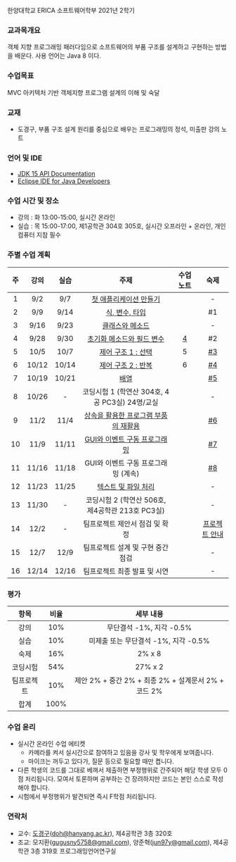 한양대학교 ERICA 소프트웨어학부 2021년 2학기

### 교과목개요

객체 지향 프로그래밍 패러다임으로 소프트웨어의 부품 구조를 설계하고 구현하는 방법을 배운다.
사용 언어는 Java 8 이다.

### 수업목표

MVC 아키텍처 기반 객체지향 프로그램 설계의 이해 및 숙달

### 교재
- 도경구, 부품 구조 설계 원리를 중심으로 배우는 프로그래밍의 정석, 미출판 강의 노트

### 언어 및 IDE
- [JDK 15 API Documentation](https://docs.oracle.com/en/java/javase/15/docs/api/index.html)
- [Eclipse IDE for Java Developers](https://www.eclipse.org/downloads/)

### 수업 시간 및 장소

- 강의 : 화 13:00-15:00, 실시간 온라인 
- 실습 : 목 15:00-17:00, 제1공학관 304호 305호, 실시간 오프라인 + 온라인, 개인 컴퓨터 지참 필수


### 주별 수업 계획

| 주 | 강의 | 실습 | 주제 | 수업 노트 | 숙제 |
|:----:|:-----:|:-----:|:-----:|:-----:|:-----:|
|  1 | 9/2 | 9/7 | [첫 애플리케이션 만들기](notes/lecture01.pdf)  | | - |
|  2 | 9/9 | 9/14 | [식, 변수, 타입](notes/lecture02.pdf) | | #1 |
|  3 | 9/16 | 9/23 |[클래스와 메소드](notes/lecture03.pdf) | |  - |
|  4 | 9/28 | 9/30 | [초기화 메소드와 필드 변수](notes/lecture04.pdf) | [4](notes/notes04.md) |  #2 |
|  5 | 10/5 | 10/7 | [제어 구조 1 : 선택](notes/lecture05.pdf) | 5|  [#3](notes/notes05.md) |
|  6 | 10/12 | 10/14 | [제어 구조 2 : 반복](notes/lecture06.pdf) | 6 |  [#4](notes/notes06.md) |
|  7 | 10/19 | 10/21 | [배열](notes/lecture07.pdf) | |  [#5](notes/notes07.md) |
|  8 | 10/26 | - | 코딩시험 1 (학연산 304호, 4공 PC3실) 24명/교실 | | - |
|  9 | 11/2 | 11/4 | [상속을 활용한 프로그램 부품의 재활용](notes/lecture08.pdf) | |  [#6](notes/notes08.md)  |
| 10 | 11/9 | 11/11 | [GUI와 이벤트 구동 프로그래밍](notes/lecture09.pdf) | | [#7](notes/notes09.md) |
| 11 | 11/16 | 11/18 | GUI와 이벤트 구동 프로그래밍 (계속) | | [#8](notes/notes10.md) |
| 12 | 11/23 | 11/25 | [텍스트 및 파일 처리](notes/lecture11.pdf) | | - |
| 13 | 11/30 | - | 코딩시험 2 (학연산 506호, 제4공학관 213호 PC3실) | | - |
| 14 | 12/2 | - | 팀프로젝트 제안서 점검 및 확정 | | [프로젝트 안내](notes/project.md) |
| 15 | 12/7 | 12/9 | 팀프로젝트 설계 및 구현 중간 점검 | | - |
| 16 | 12/14 | 12/16 | 팀프로젝트 최종 발표 및 시연 | | - |

### 평가

| 항목 | 비율 | 세부 내용 |
|:---:|:---:|:---:|
| 강의 | 10% | 무단결석 -1%, 지각 -0.5% |
| 실습 | 10% | 미제출 또는 무단결석 -1%, 지각 -0.5% |
| 숙제 | 16% | 2% x 8 |
| 코딩시험 | 54% | 27% x 2 |
| 팀프로젝트 | 10% | 제안 2% + 중간 2% + 최종 2% + 설계문서 2% + 코드 2% |
| 합계 | 100% |  |

### 수업 윤리

- 실시간 온라인 수업 에티켓 
  - 카메라를 켜서 실시간으로 참여하고 있음을 강사 및 학우에게 보여줍니다.
  - 마이크는 꺼두고 있다가, 질문 등으로 필요할 때만 켭니다.
- 다른 학생의 코드를 그대로 베껴서 제출하면 부정행위로 간주되어 해당 학생 모두 0점 처리됩니다. 모여서 토론하며 공부하는 건 장려하지만 코드는 본인 스스로 작성해야 합니다.
- 시험에서 부정행위가 발견되면 즉시 F학점 처리됩니다.

### 연락처

- 교수: [도경구](http://doggzone.github.io/home)(doh@hanyang.ac.kr), 제4공학관 3층 320호
- 조교: 모지환(gugusny5758@gmail.com), 양준혁(jun97y@gmail.com), 제4공학관 3층 319호 프로그래밍언어연구실

